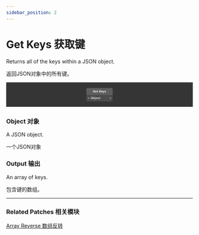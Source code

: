 ```yaml
---
sidebar_position: 2
---
```


# Get Keys 获取键

Returns all of the keys within a JSON object.

返回JSON对象中的所有键。

![Image](./../../../static/img/docs/Data/get-keys.png)

### Object 对象

A JSON object.

一个JSON对象

### Output 输出

An array of keys.

包含键的数组。

------

### Related Patches 相关模块

[Array Reverse 数组反转](./Array%20Reverse)
